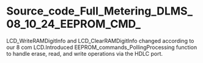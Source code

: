 # Source_code_Full_Metering_DLMS_08_10_24_EEPROM_CMD_
LCD_WriteRAMDigitInfo and LCD_ClearRAMDigitInfo changed according to our 8 com LCD.Introduced EEPROM_commands_PollingProcessing function to handle erase, read, and write operations via the HDLC port.
